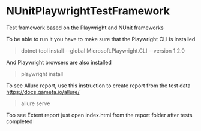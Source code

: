 # NUnitPlaywrightTestFramework
Test framework based on the Playwright and NUnit frameworks

To be able to run it you have to make sure that the Playwright CLI is installed
> dotnet tool install --global Microsoft.Playwright.CLI --version 1.2.0

And Playwright browsers are also installed
> playwright install

To see Allure report, use this instruction to create report from the test data
https://docs.qameta.io/allure/
>allure serve

Too see Extent report just open index.html from the report folder after tests completed
